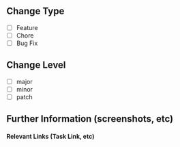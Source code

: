 ## Change Type

* [ ] Feature
* [ ] Chore
* [ ] Bug Fix

## Change Level

* [ ] major
* [ ] minor
* [ ] patch

## Further Information (screenshots, etc)

#### Relevant Links (Task Link, etc)

